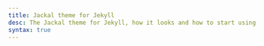```yaml
---
title: Jackal theme for Jekyll
desc: The Jackal theme for Jekyll, how it looks and how to start using it.
syntax: true
---
```


